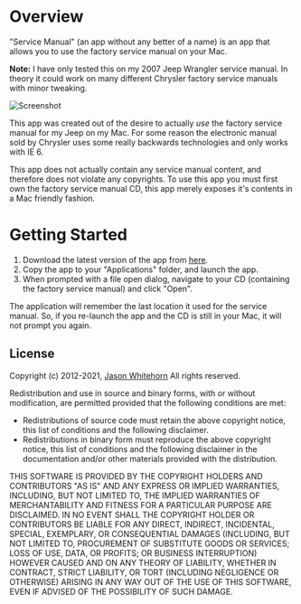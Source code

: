 # Overview #

"Service Manual" (an app without any better of a name) is an app that allows you to use the factory service manual on your Mac.

**Note:** I have only tested this on my 2007 Jeep Wrangler service manual. In theory it could work on many different Chrysler factory service manuals with minor tweaking.

![Screenshot](https://raw.github.com/jwhitehorn/service_manual/master/Screenshots/screenshot_1.png)

This app was created out of the desire to actually _use_ the factory service manual for my Jeep on my Mac. For some reason the electronic manual sold by Chrysler uses some really backwards technologies and only works with IE 6.

This app does not actually contain any service manual content, and therefore does not violate any copyrights. To use this app you must first own the factory service manual CD, this app merely exposes it's contents in a Mac friendly fashion.

# Getting Started #

1. Download the latest version of the app from [here](https://github.com/jwhitehorn/service_manual/downloads).
2. Copy the app to your "Applications" folder, and launch the app.
3. When prompted with a file open dialog, navigate to your CD (containing the factory service manual) and click "Open".

The application will remember the last location it used for the service manual. So, if you re-launch the app and the CD is still in your Mac, it will not prompt you again.

## License ##

Copyright (c) 2012-2021, [Jason Whitehorn](https://jason.whitehorn.us/) 
All rights reserved.

Redistribution and use in source and binary forms, with or without modification, are permitted provided that the following conditions are met:

* Redistributions of source code must retain the above copyright notice, this list of conditions and the following disclaimer.
* Redistributions in binary form must reproduce the above copyright notice, this list of conditions and the following disclaimer in the documentation and/or other materials provided with the distribution.

THIS SOFTWARE IS PROVIDED BY THE COPYRIGHT HOLDERS AND CONTRIBUTORS "AS IS" AND ANY EXPRESS OR IMPLIED WARRANTIES, INCLUDING, BUT NOT LIMITED TO, THE IMPLIED WARRANTIES OF MERCHANTABILITY AND FITNESS FOR A PARTICULAR PURPOSE ARE DISCLAIMED. IN NO EVENT SHALL THE COPYRIGHT HOLDER OR CONTRIBUTORS BE LIABLE FOR ANY DIRECT, INDIRECT, INCIDENTAL, SPECIAL, EXEMPLARY, OR CONSEQUENTIAL DAMAGES (INCLUDING, BUT NOT LIMITED TO, PROCUREMENT OF SUBSTITUTE GOODS OR SERVICES; LOSS OF USE, DATA, OR PROFITS; OR BUSINESS INTERRUPTION) HOWEVER CAUSED AND ON ANY THEORY OF LIABILITY, WHETHER IN CONTRACT, STRICT LIABILITY, OR TORT (INCLUDING NEGLIGENCE OR OTHERWISE) ARISING IN ANY WAY OUT OF THE USE OF THIS SOFTWARE, EVEN IF ADVISED OF THE POSSIBILITY OF SUCH DAMAGE.
